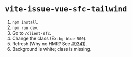 # `vite-issue-vue-sfc-tailwind`

1. `npm install`.
2. `npm run dev`.
3. Go to `/client-sfc`.
4. Change the class (Ex: `bg-blue-500`).
5. Refresh (Why no HMR? See [#9341](https://github.com/vitejs/vite/issues/9341)).
6. Background is white; class is missing.
